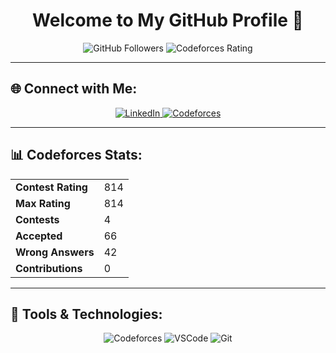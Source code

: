 <h1 align="center">Welcome to My GitHub Profile 👋</h1>

<p align="center">
  <img src="https://img.shields.io/github/followers/zooka777?label=Followers&style=social" alt="GitHub Followers">
  <img src="https://img.shields.io/badge/Codeforces-814-orange" alt="Codeforces Rating">
</p>

---

## 🌐 Connect with Me:

<p align="center">
  <a href="https://www.linkedin.com/in/zooka777" target="_blank">
    <img src="https://img.shields.io/badge/LinkedIn-Connect-blue?style=for-the-badge&logo=linkedin" alt="LinkedIn">
  </a>
  <a href="https://codeforces.com/profile/zooka777" target="_blank">
    <img src="https://img.shields.io/badge/Codeforces-814-orange?style=for-the-badge&logo=codeforces" alt="Codeforces">
  </a>
</p>

---

## 📊 Codeforces Stats:

<table align="center">
  <tr>
    <td><b>Contest Rating</b></td>
    <td>814</td>
  </tr>
  <tr>
    <td><b>Max Rating</b></td>
    <td>814</td>
  </tr>
  <tr>
    <td><b>Contests</b></td>
    <td>4</td>
  </tr>
  <tr>
    <td><b>Accepted</b></td>
    <td>66</td>
  </tr>
  <tr>
    <td><b>Wrong Answers</b></td>
    <td>42</td>
  </tr>
  <tr>
    <td><b>Contributions</b></td>
    <td>0</td>
  </tr>
</table>

---

## 🚀 Tools & Technologies:

<p align="center">
  <img src="https://img.shields.io/badge/Codeforces-Competitive%20Programming-orange?style=for-the-badge&logo=codeforces" alt="Codeforces">
  <img src="https://img.shields.io/badge/VSCode-Code%20Editor-blue?style=for-the-badge&logo=visual-studio-code" alt="VSCode">
  <img src="https://img.shields.io/badge/Git-Version%20Control-orange?style=for-the-badge&logo=git" alt="Git">
</p>
